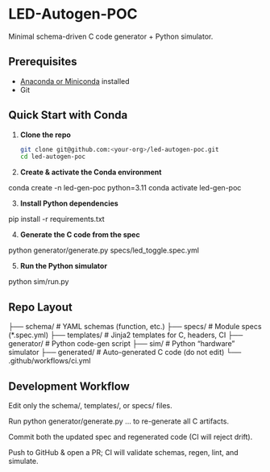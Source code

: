 # LED-Autogen-POC

Minimal schema-driven C code generator + Python simulator.

## Prerequisites

- [Anaconda or Miniconda](https://docs.conda.io/en/latest/miniconda.html) installed
- Git

## Quick Start with Conda

1. **Clone the repo**

   ```bash
   git clone git@github.com:<your-org>/led-autogen-poc.git
   cd led-autogen-poc

2. **Create & activate the Conda environment**


conda create -n led-gen-poc python=3.11
conda activate led-gen-poc


3. **Install Python dependencies**


pip install -r requirements.txt

4. **Generate the C code from the spec**


python generator/generate.py specs/led_toggle.spec.yml


5. **Run the Python simulator**


python sim/run.py


## Repo Layout

├── schema/                # YAML schemas (function, etc.)
├── specs/                 # Module specs (*.spec.yml)
├── templates/             # Jinja2 templates for C, headers, CI
├── generator/             # Python code-gen script
├── sim/                   # Python “hardware” simulator
├── generated/             # Auto-generated C code (do not edit)
└── .github/workflows/ci.yml



## Development Workflow

Edit only the schema/, templates/, or specs/ files.

Run python generator/generate.py … to re-generate all C artifacts.

Commit both the updated spec and regenerated code (CI will reject drift).

Push to GitHub & open a PR; CI will validate schemas, regen, lint, and simulate.

